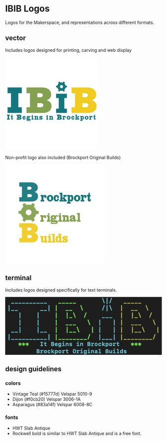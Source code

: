 # IBIB Logos
Logos for the Makerspace, and representations across different formats.

## vector
Includes logos designed for printing, carving and web display

![logo](./vector/IBiB-logo.png)

Non-profit logo also included (Brockport Original Builds)

![BOB-logo](./vector/BOB-logo.png)

## terminal
Includes logos designed specifically for text terminals.

![The rendered logo](./terminal/logo-rendered.png)

## design guidelines

### colors

* Vintage Teal (#15777d) Velspar 5010-9
* Dijon (#f0cb20) Velspar 3006-1A
* Asparagus (#83a14f) Velspar 6008-8C

### fonts

* HWT Slab Antique
* Rockwell bold is similar to HWT Slab Antique and is a free font.
